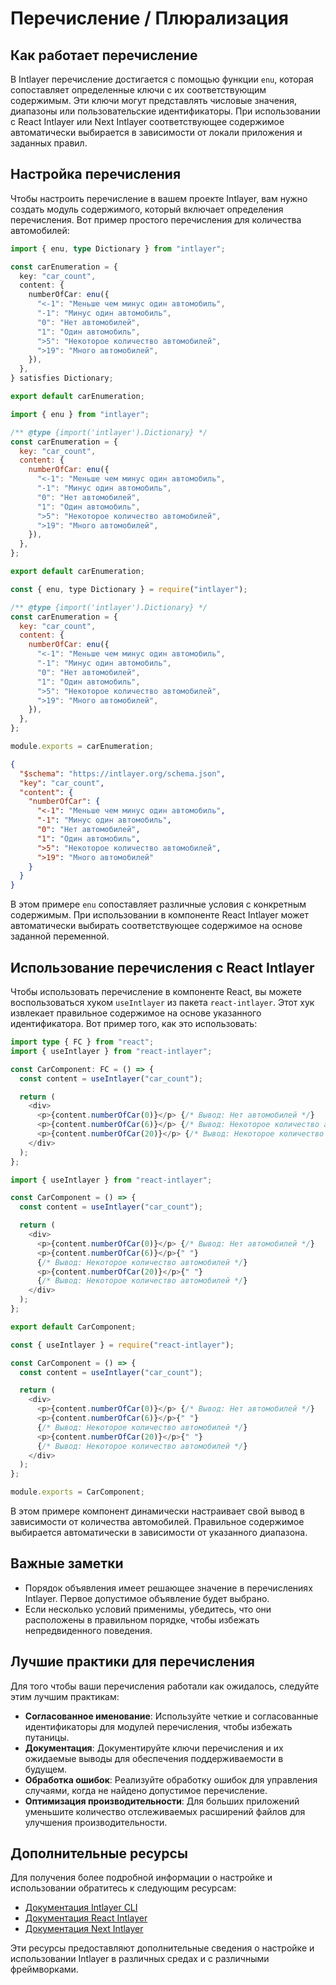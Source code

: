 # Перечисление / Плюрализация

## Как работает перечисление

В Intlayer перечисление достигается с помощью функции `enu`, которая сопоставляет определенные ключи с их соответствующим содержимым. Эти ключи могут представлять числовые значения, диапазоны или пользовательские идентификаторы. При использовании с React Intlayer или Next Intlayer соответствующее содержимое автоматически выбирается в зависимости от локали приложения и заданных правил.

## Настройка перечисления

Чтобы настроить перечисление в вашем проекте Intlayer, вам нужно создать модуль содержимого, который включает определения перечисления. Вот пример простого перечисления для количества автомобилей:

```typescript fileName="**/*.content.ts" contentDeclarationFormat="typescript"
import { enu, type Dictionary } from "intlayer";

const carEnumeration = {
  key: "car_count",
  content: {
    numberOfCar: enu({
      "<-1": "Меньше чем минус один автомобиль",
      "-1": "Минус один автомобиль",
      "0": "Нет автомобилей",
      "1": "Один автомобиль",
      ">5": "Некоторое количество автомобилей",
      ">19": "Много автомобилей",
    }),
  },
} satisfies Dictionary;

export default carEnumeration;
```

```javascript fileName="**/*.content.mjs" contentDeclarationFormat="esm"
import { enu } from "intlayer";

/** @type {import('intlayer').Dictionary} */
const carEnumeration = {
  key: "car_count",
  content: {
    numberOfCar: enu({
      "<-1": "Меньше чем минус один автомобиль",
      "-1": "Минус один автомобиль",
      "0": "Нет автомобилей",
      "1": "Один автомобиль",
      ">5": "Некоторое количество автомобилей",
      ">19": "Много автомобилей",
    }),
  },
};

export default carEnumeration;
```

```javascript fileName="**/*.content.cjs" contentDeclarationFormat="commonjs"
const { enu, type Dictionary } = require("intlayer");

/** @type {import('intlayer').Dictionary} */
const carEnumeration = {
  key: "car_count",
  content: {
    numberOfCar: enu({
      "<-1": "Меньше чем минус один автомобиль",
      "-1": "Минус один автомобиль",
      "0": "Нет автомобилей",
      "1": "Один автомобиль",
      ">5": "Некоторое количество автомобилей",
      ">19": "Много автомобилей",
    }),
  },
};

module.exports = carEnumeration;
```

```json fileName="**/*.content.json" contentDeclarationFormat="json"
{
  "$schema": "https://intlayer.org/schema.json",
  "key": "car_count",
  "content": {
    "numberOfCar": {
      "<-1": "Меньше чем минус один автомобиль",
      "-1": "Минус один автомобиль",
      "0": "Нет автомобилей",
      "1": "Один автомобиль",
      ">5": "Некоторое количество автомобилей",
      ">19": "Много автомобилей"
    }
  }
}
```

В этом примере `enu` сопоставляет различные условия с конкретным содержимым. При использовании в компоненте React Intlayer может автоматически выбирать соответствующее содержимое на основе заданной переменной.

## Использование перечисления с React Intlayer

Чтобы использовать перечисление в компоненте React, вы можете воспользоваться хуком `useIntlayer` из пакета `react-intlayer`. Этот хук извлекает правильное содержимое на основе указанного идентификатора. Вот пример того, как это использовать:

```typescript fileName="**/*.tsx" codeFormat="typescript"
import type { FC } from "react";
import { useIntlayer } from "react-intlayer";

const CarComponent: FC = () => {
  const content = useIntlayer("car_count");

  return (
    <div>
      <p>{content.numberOfCar(0)}</p> {/* Вывод: Нет автомобилей */}
      <p>{content.numberOfCar(6)}</p> {/* Вывод: Некоторое количество автомобилей */}
      <p>{content.numberOfCar(20)}</p> {/* Вывод: Некоторое количество автомобилей */}
    </div>
  );
};
```

```javascript fileName="**/*.mjx" codeFormat="esm"
import { useIntlayer } from "react-intlayer";

const CarComponent = () => {
  const content = useIntlayer("car_count");

  return (
    <div>
      <p>{content.numberOfCar(0)}</p> {/* Вывод: Нет автомобилей */}
      <p>{content.numberOfCar(6)}</p>{" "}
      {/* Вывод: Некоторое количество автомобилей */}
      <p>{content.numberOfCar(20)}</p>{" "}
      {/* Вывод: Некоторое количество автомобилей */}
    </div>
  );
};

export default CarComponent;
```

```javascript fileName="**/*.cjs" codeFormat="commonjs"
const { useIntlayer } = require("react-intlayer");

const CarComponent = () => {
  const content = useIntlayer("car_count");

  return (
    <div>
      <p>{content.numberOfCar(0)}</p> {/* Вывод: Нет автомобилей */}
      <p>{content.numberOfCar(6)}</p>{" "}
      {/* Вывод: Некоторое количество автомобилей */}
      <p>{content.numberOfCar(20)}</p>{" "}
      {/* Вывод: Некоторое количество автомобилей */}
    </div>
  );
};

module.exports = CarComponent;
```

В этом примере компонент динамически настраивает свой вывод в зависимости от количества автомобилей. Правильное содержимое выбирается автоматически в зависимости от указанного диапазона.

## Важные заметки

- Порядок объявления имеет решающее значение в перечислениях Intlayer. Первое допустимое объявление будет выбрано.
- Если несколько условий применимы, убедитесь, что они расположены в правильном порядке, чтобы избежать непредвиденного поведения.

## Лучшие практики для перечисления

Для того чтобы ваши перечисления работали как ожидалось, следуйте этим лучшим практикам:

- **Согласованное именование**: Используйте четкие и согласованные идентификаторы для модулей перечисления, чтобы избежать путаницы.
- **Документация**: Документируйте ключи перечисления и их ожидаемые выводы для обеспечения поддерживаемости в будущем.
- **Обработка ошибок**: Реализуйте обработку ошибок для управления случаями, когда не найдено допустимое перечисление.
- **Оптимизация производительности**: Для больших приложений уменьшите количество отслеживаемых расширений файлов для улучшения производительности.

## Дополнительные ресурсы

Для получения более подробной информации о настройке и использовании обратитесь к следующим ресурсам:

- [Документация Intlayer CLI](https://github.com/aymericzip/intlayer/blob/main/docs/ru/intlayer_cli.md)
- [Документация React Intlayer](https://github.com/aymericzip/intlayer/blob/main/docs/ru/intlayer_with_create_react_app.md)
- [Документация Next Intlayer](https://github.com/aymericzip/intlayer/blob/main/docs/ru/intlayer_with_nextjs_15.md)

Эти ресурсы предоставляют дополнительные сведения о настройке и использовании Intlayer в различных средах и с различными фреймворками.
